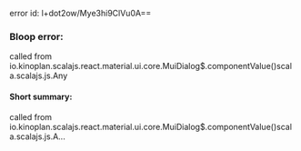 error id: l+dot2ow/Mye3hi9ClVu0A==
### Bloop error:

called from io.kinoplan.scalajs.react.material.ui.core.MuiDialog$.componentValue()scala.scalajs.js.Any
#### Short summary: 

called from io.kinoplan.scalajs.react.material.ui.core.MuiDialog$.componentValue()scala.scalajs.js.A...